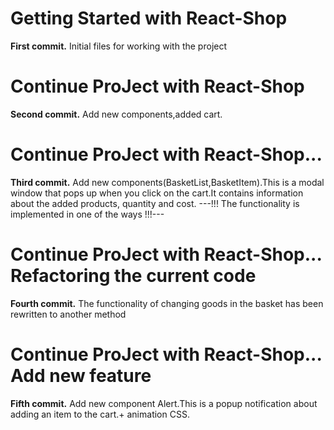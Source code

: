 # Getting Started with React-Shop

<b>First commit.</b> Initial files for working with the project

# Continue ProJect with React-Shop

<b>Second commit.</b> Add new components,added cart.

# Continue ProJect with React-Shop...

<b>Third commit.</b> Add new components(BasketList,BasketItem).This is a modal window that pops up when you click on the cart.It contains information about the added products, quantity and cost. ---!!! The functionality is implemented in one of the ways !!!---

# Continue ProJect with React-Shop... Refactoring the current code

<b>Fourth commit.</b> The functionality of changing goods in the basket has been rewritten to another method

# Continue ProJect with React-Shop... Add new feature

<b>Fifth commit.</b> Add new component Alert.This is a popup notification about adding an item to the cart.+ animation CSS.
